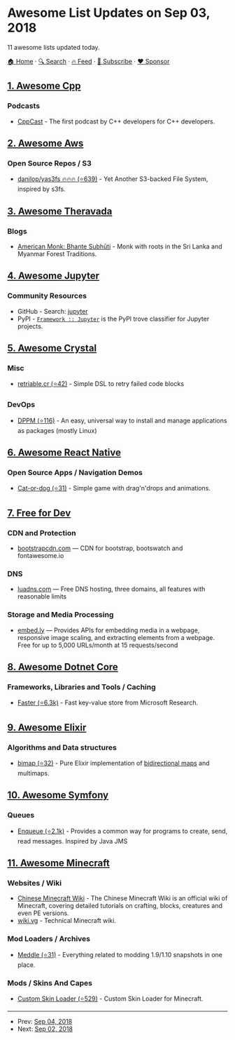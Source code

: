 # Awesome List Updates on Sep 03, 2018

11 awesome lists updated today.

[🏠 Home](/README.md) · [🔍 Search](https://www.trackawesomelist.com/search/) · [🔥 Feed](https://www.trackawesomelist.com/rss.xml) · [📮 Subscribe](https://trackawesomelist.us17.list-manage.com/subscribe?u=d2f0117aa829c83a63ec63c2f&id=36a103854c) · [❤️  Sponsor](https://github.com/sponsors/theowenyoung)



## [1. Awesome Cpp](/content/fffaraz/awesome-cpp/README.md)

### Podcasts

*   [CppCast](http://cppcast.com) - The first podcast by C++ developers for C++ developers.

## [2. Awesome Aws](/content/donnemartin/awesome-aws/README.md)

### Open Source Repos / S3

*   [danilop/yas3fs :fire::fire::fire: (⭐639)](https://github.com/danilop/yas3fs) - Yet Another S3-backed File System, inspired by s3fs.

## [3. Awesome Theravada](/content/johnjago/awesome-theravada/README.md)

### Blogs

*   [American Monk: Bhante Subhūti](http://americanmonk.org/) - Monk with roots in the Sri Lanka and Myanmar Forest Traditions.

## [4. Awesome Jupyter](/content/markusschanta/awesome-jupyter/README.md)

### Community Resources

*   GitHub - Search: [jupyter](https://github.com/search?type=Repositories\&q=jupyter)
*   PyPI - [`Framework :: Jupyter`](https://pypi.org/search/?\&c=Framework+%3A%3A+Jupyter)
    is the PyPI trove classifier for Jupyter projects.

## [5. Awesome Crystal](/content/veelenga/awesome-crystal/README.md)

### Misc

*   [retriable.cr (⭐42)](https://github.com/Sija/retriable.cr) - Simple DSL to retry failed code blocks

### DevOps

*   [DPPM (⭐116)](https://github.com/DFabric/dppm) - An easy, universal way to install and manage applications as packages (mostly Linux)

## [6. Awesome React Native](/content/jondot/awesome-react-native/README.md)

### Open Source Apps / Navigation Demos

*   [Cat-or-dog (⭐31)](https://github.com/punksta/Cat-or-dog) - Simple game with drag'n'drops and animations.

## [7. Free for Dev](/content/ripienaar/free-for-dev/README.md)

### CDN and Protection

*   [bootstrapcdn.com](https://www.bootstrapcdn.com/) — CDN for bootstrap, bootswatch and fontawesome.io

### DNS

*   [luadns.com](https://www.luadns.com/) — Free DNS hosting, three domains, all features with reasonable limits

### Storage and Media Processing

*   [embed.ly](https://embed.ly/) — Provides APIs for embedding media in a webpage, responsive image scaling, and extracting elements from a webpage. Free for up to 5,000 URLs/month at 15 requests/second

## [8. Awesome Dotnet Core](/content/thangchung/awesome-dotnet-core/README.md)

### Frameworks, Libraries and Tools / Caching

*   [Faster (⭐6.3k)](https://github.com/Microsoft/FASTER/tree/master/cs) - Fast key-value store from Microsoft Research.

## [9. Awesome Elixir](/content/h4cc/awesome-elixir/README.md)

### Algorithms and Data structures

*   [bimap (⭐32)](https://github.com/mkaput/elixir-bimap) - Pure Elixir implementation of [bidirectional maps](https://en.wikipedia.org/wiki/Bidirectional_map) and multimaps.

## [10. Awesome Symfony](/content/sitepoint-editors/awesome-symfony/README.md)

### Queues

*   [Enqueue (⭐2.1k)](https://github.com/php-enqueue/enqueue-dev) -  Provides a common way for programs to create, send, read messages. Inspired by Java JMS

## [11. Awesome Minecraft](/content/bs-community/awesome-minecraft/README.md)

### Websites / Wiki

*   [Chinese Minecraft Wiki](https://minecraft-zh.gamepedia.com/Minecraft_Wiki) - The Chinese Minecraft Wiki is an official wiki of Minecraft, covering detailed tutorials on crafting, blocks, creatures and even PE versions.
*   [wiki.vg](http://wiki.vg/) - Technical Minecraft wiki.

### Mod Loaders / Archives

*   [Meddle (⭐31)](https://github.com/FyberOptic/Meddle) - Everything related to modding 1.9/1.10 snapshots in one place.

### Mods / Skins And Capes

*   [Custom Skin Loader (⭐529)](https://github.com/xfl03/MCCustomSkinLoader) - Custom Skin Loader for Minecraft.

---

- Prev: [Sep 04, 2018](/content/2018/09/04/README.md)
- Next: [Sep 02, 2018](/content/2018/09/02/README.md)